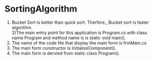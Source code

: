 # SortingAlgorithm

1) Bucket Sort is better than quick sort. Therfore., Bucket sort is faster algorithm.<br>
2)The main entry point for this application is Program.cs with class name Program and method name is is static void main().
3) The name of the code file that display the main form is frmMain.cs
4) The main form constructor is InitializeComponent().
5) The main form is dervied from static class Program().


